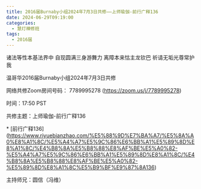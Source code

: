 ```yaml
---
title: 2016届Burnaby小组2024年7月3日共修——上师瑜伽-前行广释136
date: 2024-06-29T09:19:00
categories:
  - 慧灯禅修班
tags:
  - 2016届
---
```

诸法等性本基法界中 自现圆满三身游舞力 离障本来怙主龙钦巴 祈请无垢光尊常护我



温哥华2016届Burnaby小组2024年7月3日共修



网络共修Zoom房间号码： 7789995278 (<https://zoom.us/j/7789995278>)



时间：17:50 PST



共修主题：上师瑜伽-前行广释136

\* \[前行广释136](https://www.riyuebianzhao.com/%E5%88%9D%E7%BA%A7/%E5%8A%A0%E8%A1%8C/%E5%A4%A7%E5%9C%86%E6%BB%A1%E5%89%8D%E8%A1%8C/%E4%B8%8A%E5%B8%88%E8%AF%BE%E5%A0%82-%E5%A4%A7%E5%9C%86%E6%BB%A1%E5%89%8D%E8%A1%8C/%E4%B8%8A%E5%B8%88%E8%AF%BE%E5%A0%82-%E5%89%8D%E8%A1%8C%E5%B9%BF%E9%87%8A136)



主持师兄：圆信（冯维）
